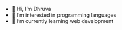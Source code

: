 - 👋 Hi, I’m Dhruva
- 👀 I’m interested in programming languages
- 🌱 I’m currently learning web development

<!---
Dhruv8542/Dhruv8542 is a ✨ special ✨ repository because its `README.md` (this file) appears on your GitHub profile.
You can click the Preview link to take a look at your changes.
--->
